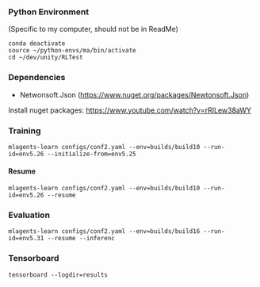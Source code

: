 ### Python Environment

(Specific to my computer, should not be in ReadMe)

```
conda deactivate
source ~/python-envs/ma/bin/activate
cd ~/dev/unity/RLTest
```

### Dependencies

- Netwonsoft.Json (https://www.nuget.org/packages/Newtonsoft.Json)

Install nuget packages: https://www.youtube.com/watch?v=rRILew38aWY

### Training


```
mlagents-learn configs/conf2.yaml --env=builds/build10 --run-id=env5.26 --initialize-from=env5.25
```
#### Resume
```
mlagents-learn configs/conf2.yaml --env=builds/build10 --run-id=env5.26 --resume
```

### Evaluation

```
mlagents-learn configs/conf2.yaml --env=builds/build16 --run-id=env5.31 --resume --inferenc
```

### Tensorboard

```
tensorboard --logdir=results
```
